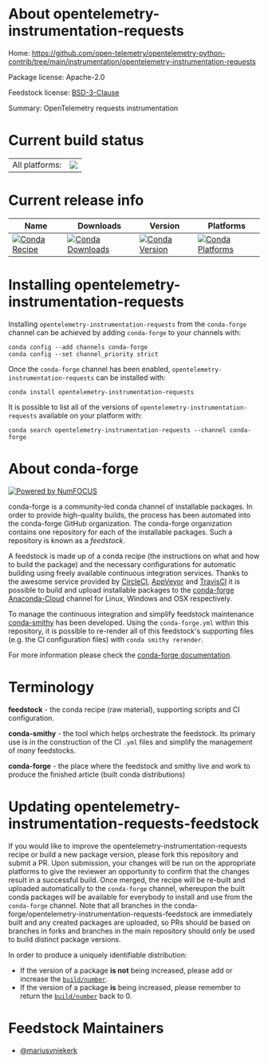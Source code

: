 About opentelemetry-instrumentation-requests
============================================

Home: https://github.com/open-telemetry/opentelemetry-python-contrib/tree/main/instrumentation/opentelemetry-instrumentation-requests

Package license: Apache-2.0

Feedstock license: [BSD-3-Clause](https://github.com/conda-forge/opentelemetry-instrumentation-requests-feedstock/blob/master/LICENSE.txt)

Summary: OpenTelemetry requests instrumentation

Current build status
====================


<table><tr><td>All platforms:</td>
    <td>
      <a href="https://dev.azure.com/conda-forge/feedstock-builds/_build/latest?definitionId=13845&branchName=master">
        <img src="https://dev.azure.com/conda-forge/feedstock-builds/_apis/build/status/opentelemetry-instrumentation-requests-feedstock?branchName=master">
      </a>
    </td>
  </tr>
</table>

Current release info
====================

| Name | Downloads | Version | Platforms |
| --- | --- | --- | --- |
| [![Conda Recipe](https://img.shields.io/badge/recipe-opentelemetry--instrumentation--requests-green.svg)](https://anaconda.org/conda-forge/opentelemetry-instrumentation-requests) | [![Conda Downloads](https://img.shields.io/conda/dn/conda-forge/opentelemetry-instrumentation-requests.svg)](https://anaconda.org/conda-forge/opentelemetry-instrumentation-requests) | [![Conda Version](https://img.shields.io/conda/vn/conda-forge/opentelemetry-instrumentation-requests.svg)](https://anaconda.org/conda-forge/opentelemetry-instrumentation-requests) | [![Conda Platforms](https://img.shields.io/conda/pn/conda-forge/opentelemetry-instrumentation-requests.svg)](https://anaconda.org/conda-forge/opentelemetry-instrumentation-requests) |

Installing opentelemetry-instrumentation-requests
=================================================

Installing `opentelemetry-instrumentation-requests` from the `conda-forge` channel can be achieved by adding `conda-forge` to your channels with:

```
conda config --add channels conda-forge
conda config --set channel_priority strict
```

Once the `conda-forge` channel has been enabled, `opentelemetry-instrumentation-requests` can be installed with:

```
conda install opentelemetry-instrumentation-requests
```

It is possible to list all of the versions of `opentelemetry-instrumentation-requests` available on your platform with:

```
conda search opentelemetry-instrumentation-requests --channel conda-forge
```


About conda-forge
=================

[![Powered by
NumFOCUS](https://img.shields.io/badge/powered%20by-NumFOCUS-orange.svg?style=flat&colorA=E1523D&colorB=007D8A)](https://numfocus.org)

conda-forge is a community-led conda channel of installable packages.
In order to provide high-quality builds, the process has been automated into the
conda-forge GitHub organization. The conda-forge organization contains one repository
for each of the installable packages. Such a repository is known as a *feedstock*.

A feedstock is made up of a conda recipe (the instructions on what and how to build
the package) and the necessary configurations for automatic building using freely
available continuous integration services. Thanks to the awesome service provided by
[CircleCI](https://circleci.com/), [AppVeyor](https://www.appveyor.com/)
and [TravisCI](https://travis-ci.com/) it is possible to build and upload installable
packages to the [conda-forge](https://anaconda.org/conda-forge)
[Anaconda-Cloud](https://anaconda.org/) channel for Linux, Windows and OSX respectively.

To manage the continuous integration and simplify feedstock maintenance
[conda-smithy](https://github.com/conda-forge/conda-smithy) has been developed.
Using the ``conda-forge.yml`` within this repository, it is possible to re-render all of
this feedstock's supporting files (e.g. the CI configuration files) with ``conda smithy rerender``.

For more information please check the [conda-forge documentation](https://conda-forge.org/docs/).

Terminology
===========

**feedstock** - the conda recipe (raw material), supporting scripts and CI configuration.

**conda-smithy** - the tool which helps orchestrate the feedstock.
                   Its primary use is in the construction of the CI ``.yml`` files
                   and simplify the management of *many* feedstocks.

**conda-forge** - the place where the feedstock and smithy live and work to
                  produce the finished article (built conda distributions)


Updating opentelemetry-instrumentation-requests-feedstock
=========================================================

If you would like to improve the opentelemetry-instrumentation-requests recipe or build a new
package version, please fork this repository and submit a PR. Upon submission,
your changes will be run on the appropriate platforms to give the reviewer an
opportunity to confirm that the changes result in a successful build. Once
merged, the recipe will be re-built and uploaded automatically to the
`conda-forge` channel, whereupon the built conda packages will be available for
everybody to install and use from the `conda-forge` channel.
Note that all branches in the conda-forge/opentelemetry-instrumentation-requests-feedstock are
immediately built and any created packages are uploaded, so PRs should be based
on branches in forks and branches in the main repository should only be used to
build distinct package versions.

In order to produce a uniquely identifiable distribution:
 * If the version of a package **is not** being increased, please add or increase
   the [``build/number``](https://docs.conda.io/projects/conda-build/en/latest/resources/define-metadata.html#build-number-and-string).
 * If the version of a package **is** being increased, please remember to return
   the [``build/number``](https://docs.conda.io/projects/conda-build/en/latest/resources/define-metadata.html#build-number-and-string)
   back to 0.

Feedstock Maintainers
=====================

* [@mariusvniekerk](https://github.com/mariusvniekerk/)


